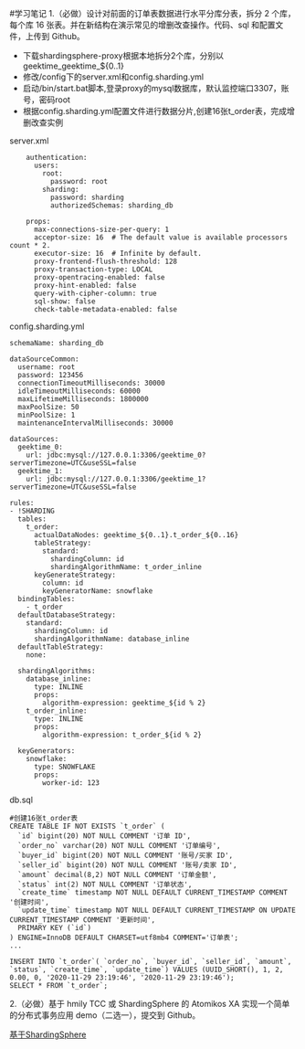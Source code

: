 #学习笔记
1.（必做）设计对前面的订单表数据进行水平分库分表，拆分 2 个库，每个库 16 张表。并在新结构在演示常见的增删改查操作。代码、sql 和配置文件，上传到 Github。

- 下载shardingsphere-proxy根据本地拆分2个库，分别以geektime_geektime_${0..1}
- 修改/config下的server.xml和config.sharding.yml
- 启动/bin/start.bat脚本,登录proxy的mysql数据库，默认监控端口3307，账号，密码root
- 根据config.sharding.yml配置文件进行数据分片,创建16张t_order表，完成增删改查实例

server.xml
```
    authentication:
      users:
        root:
          password: root
        sharding:
          password: sharding 
          authorizedSchemas: sharding_db
    
    props:
      max-connections-size-per-query: 1
      acceptor-size: 16  # The default value is available processors count * 2.
      executor-size: 16  # Infinite by default.
      proxy-frontend-flush-threshold: 128  
      proxy-transaction-type: LOCAL
      proxy-opentracing-enabled: false
      proxy-hint-enabled: false
      query-with-cipher-column: true
      sql-show: false
      check-table-metadata-enabled: false

```

config.sharding.yml
```
schemaName: sharding_db

dataSourceCommon:
  username: root
  password: 123456
  connectionTimeoutMilliseconds: 30000
  idleTimeoutMilliseconds: 60000
  maxLifetimeMilliseconds: 1800000
  maxPoolSize: 50
  minPoolSize: 1
  maintenanceIntervalMilliseconds: 30000

dataSources:
  geektime_0:
    url: jdbc:mysql://127.0.0.1:3306/geektime_0?serverTimezone=UTC&useSSL=false
  geektime_1:
    url: jdbc:mysql://127.0.0.1:3306/geektime_1?serverTimezone=UTC&useSSL=false

rules:
- !SHARDING
  tables:
    t_order:
      actualDataNodes: geektime_${0..1}.t_order_${0..16}
      tableStrategy:
        standard:
          shardingColumn: id
          shardingAlgorithmName: t_order_inline
      keyGenerateStrategy:
        column: id
        keyGeneratorName: snowflake
  bindingTables:
    - t_order
  defaultDatabaseStrategy:
    standard:
      shardingColumn: id
      shardingAlgorithmName: database_inline
  defaultTableStrategy:
    none:
  
  shardingAlgorithms:
    database_inline:
      type: INLINE
      props:
        algorithm-expression: geektime_${id % 2}
    t_order_inline:
      type: INLINE
      props:
        algorithm-expression: t_order_${id % 2}
  
  keyGenerators:
    snowflake:
      type: SNOWFLAKE
      props:
        worker-id: 123

```
db.sql
```
#创建16张t_order表
CREATE TABLE IF NOT EXISTS `t_order` (
  `id` bigint(20) NOT NULL COMMENT '订单 ID',
  `order_no` varchar(20) NOT NULL COMMENT '订单编号',
  `buyer_id` bigint(20) NOT NULL COMMENT '账号/买家 ID',
  `seller_id` bigint(20) NOT NULL COMMENT '账号/卖家 ID',
  `amount` decimal(8,2) NOT NULL COMMENT '订单金额',
  `status` int(2) NOT NULL COMMENT '订单状态',
  `create_time` timestamp NOT NULL DEFAULT CURRENT_TIMESTAMP COMMENT '创建时间',
  `update_time` timestamp NOT NULL DEFAULT CURRENT_TIMESTAMP ON UPDATE CURRENT_TIMESTAMP COMMENT '更新时间',
  PRIMARY KEY (`id`)
) ENGINE=InnoDB DEFAULT CHARSET=utf8mb4 COMMENT='订单表';
... 

INSERT INTO `t_order`( `order_no`, `buyer_id`, `seller_id`, `amount`, `status`, `create_time`, `update_time`) VALUES (UUID_SHORT(), 1, 2, 0.00, 0, '2020-11-29 23:19:46', '2020-11-29 23:19:46');
SELECT * FROM `t_order`;
```

2.（必做）基于 hmily TCC 或 ShardingSphere 的 Atomikos XA 实现一个简单的分布式事务应用 demo（二选一），提交到 Github。

 [基于ShardingSphere](shardingsphere-xa-example/src/main/java/com/example/XAExampleApplication.java)

